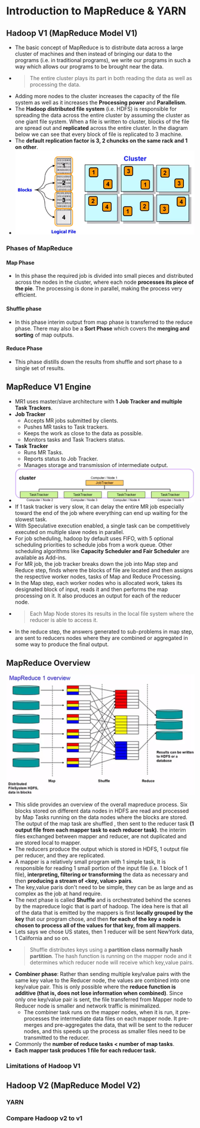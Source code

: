 # Introduction to MapReduce & YARN
## Hadoop V1 (MapReduce Model V1)
- The basic concept of MapReduce is to distribute data across a large cluster of machines and then instead of bringing our data to the programs (i.e. in traditional programs), we write our programs in such a way which allows our programs to be brought near the data.
- > The entire cluster plays its part in both reading the data as well as processing the data.
- Adding more nodes to the cluster increases the capacity of the file system as well as it increases the **Processing power** and **Parallelism**.
- The **Hadoop distributed file system** (i.e. HDFS) is responsible for spreading the data across the entire cluster by assuming the cluster as one giant file system. When a file is written to cluster, blocks of the file are spread out and **replicated** across the entire cluster. In the diagram below we can see that every block of file is replicated to 3 machine.
- The **default replication factor is 3, 2 chuncks on the same rack and 1 on other**.
- ![pic of hdfs](pics/module-1-pic1.png)
### Phases of MapReduce
#### Map Phase
- In this phase the required job is divided into small pieces and distributed across the nodes in the cluster, where each node **processes its piece of the pie**. The processing is done in parallel, making the process very efficient.
#### Shuffle phase
- In this phase interim output from map phase is transferred to the reduce phase. There may also be a **Sort Phase** which covers the **merging and sorting** of map outputs.
#### Reduce Phase
- This phase distills down the results from shuffle and sort phase to a single set of results.
## MapReduce V1 Engine
- MR1 uses master/slave architecture with **1 Job Tracker and multiple Task Trackers**.
- **Job Tracker**
    - Accepts MR jobs submitted by clients.
    - Pushes MR tasks to Task trackers.
    - Keeps the work as close to the data as possible.
    - Monitors tasks and Task Trackers status.
- **Task Tracker**
    - Runs MR Tasks.
    - Reports status to Job Tracker.
    - Manages storage and transmission of intermediate output.
- ![job and task tracker](pics/module-1-pic2.png)
- If 1 task tracker is very slow, it can delay the entire MR job especially toward the end of the job where everything can end up waiting for the slowest task.
- With Speculative execution enabled, a single task can be competitively executed on multiple slave nodes in parallel.
- For job scheduling, hadoop by default uses FIFO, with 5 optional scheduling priorities to schedule jobs from a work queue. Other scheduling algorithms like **Capacity Scheduler and Fair Scheduler** are available as Add-ins.
- For MR job, the job tracker breaks down the job into Map step and Reduce step, finds where the blocks of file are located and then assigns the respective worker nodes, tasks of Map and Reduce Processing.
- In the Map step, each worker nodes who is allocated work, takes its designated block of input, reads it and then performs the map processing on it. It also produces an output for each of the reducer node.
- > Each Map Node stores its results in the local file system where the reducer is able to access it.
- In the reduce step, the answers generated to sub-problems in map step, are sent to reducers nodes where they are combined or aggregated in some way to produce the final output.
## MapReduce Overview
![overview diagram](pics/module-1-pic3.png)
- This slide provides an overview of the overall mapreduce process. Six blocks stored on different data nodes in HDFS are read and processed by Map Tasks running on the data nodes where the blocks are stored. The output of the map task are shuffled , then sent to the reducer task **(1 output file from each mapper task to each reducer task)**. the interim files exchanged between mapper and reducer, are not duplicated and are stored local to mapper.  
- The reducers produce the output which is stored in HDFS, 1 output file per reducer, and they are replicated.  
- A mapper is a relatively small program with 1 simple task, It is responsible for reading 1 small portion of the input file (i.e. 1 block of 1 file), **interpreting, filtering or transforming** the data as necessary and then **producing a stream of <key, value> pairs**.  
- The key,value paris don't need to be simple, they can be as large and as complex as the job at hand require.
- The next phase is called **Shuffle** and is orchestrated behind the scenes by the mapreduce logic that is part of hadoop. The idea here is that all of the data that is emitted by the mappers is first **locally grouped by the key** that our program chose, and then **for each of the key a node is chosen to process all of the values for that key, from all mappers**.  
- Lets says we chose US states, then 1 reducer will be sent NewYork data, 1 California and so on.  
- > Shuffle distributes keys using a **partition class normally hash partition**. The hash function is running on the mapper node and it determines which reducer node will receive which key,value pairs.  
- **Combiner phase**: Rather than sending multiple key/value pairs with the same key value to the Reducer node, the values are combined into one key/value pair. This is only possible where the **reduce function is additive (that is, does not lose information when combined)**. Since only one key/value pair is sent, the file transferred from Mapper node to Reducer node is smaller and network traffic is minimalized.
    - The combiner task runs on the mapper nodes, when it is run, it pre-processes the intermediate data files on each mapper node. It pre-merges and pre-aggregates the data, that will be sent to the reducer nodes, and this speeds up the process as smaller files need to be transmitted to the reducer.
- Commonly the **number of reduce tasks < number of map tasks**.
- **Each mapper task produces 1 file for each reducer task.**
### Limitations of Hadoop V1
## Hadoop V2 (MapReduce Model V2)
### YARN
### Compare Hadoop v2 to v1